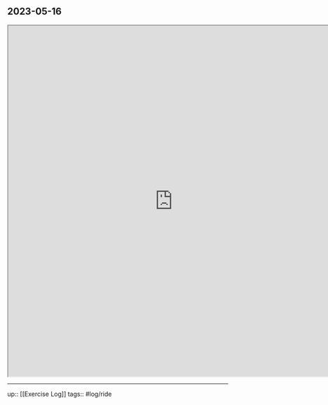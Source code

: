## 2023-05-16

<iframe width=750 height=800 src="https://www.mapmyride.com/workout/7276121569"></iframe>

---

up:: [[Exercise Log]]
tags:: #log/ride 


